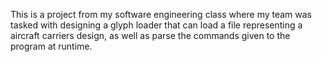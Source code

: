 This is a project from my software engineering class where my team was tasked with designing a glyph loader that can load a file representing a aircraft carriers design, as well as parse the commands given to the program at runtime.

